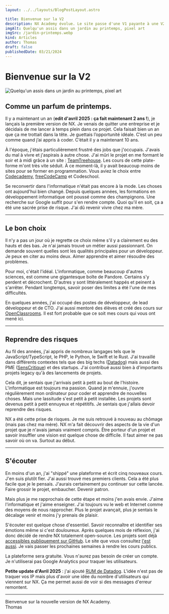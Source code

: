 ```yaml
---
layout: ../../layouts/BlogPostLayout.astro

title: Bienvenue sur la V2
description: NX Academy évolue. Le site passe d'une V1 payante à une V2 gratuit et open-source. On vous explique toutes les raisons dans ce post.
imgAlt: Quelqu'un assis dans un jardin au printemps, pixel art
imgSrc: /jardin-printemps.webp
kind: Articles
author: Thomas
draft: false
publishedDate: 03/21/2024
---
```


# Bienvenue sur la V2

![Quelqu'un assis dans un jardin au printemps, pixel art](/jardin-printemps.webp)

## Comme un parfum de printemps.

Il y a maintenant un an (**edit d'avril 2025 : ça fait maintenant 2 ans !**), je lançais la première version de NX. Je venais de quitter une entreprise et je décidais de me lancer à temps plein dans
ce projet. Cela faisait bien un an que ça me trottait dans la tête. Je guettais l’opportunité idéale. C’est un peu comme quand j’ai appris à coder. C’était il y a maintenant 10 ans.

À l'époque, j'étais particulièrement frustré des jobs que j'occupais.
J'avais du mal à vivre et j'aspirais à autre chose. J'ai mûri le projet
en me formant le soir et à midi grâce à un site : <a href="https://teamtreehouse.com/" target="_blank">TeamTreehouse</a>. Les cours de cette plate-forme m'ont très vite séduit. À ce moment-là, il y avait beaucoup moins de sites pour se former en programmation. Vous aviez le choix entre <a href="https://www.codecademy.com/" target="_blank">Codecademy</a>, <a href="https://www.freecodecamp.org/" target="_blank">freeCodeCamp</a> et Codeschool.

Se reconvertir dans l'informatique n'était pas encore à la mode. Les choses ont aujourd'hui bien changé. Depuis quelques années, les formations en développement informatique ont poussé comme des
champignons. Une recherche sur Google suffit pour s'en rendre compte. Quoi qu'il en soit, ça a été une sacrée prise de risque. J'ai dû revenir vivre chez ma mère.

---

## Le bon choix

Il n'y a pas un jour où je regrette ce choix même s'il y a clairement eu des hauts et des bas. Je n'ai jamais trouvé un métier aussi passionnant. On demande souvent quelles sont les qualités principales pour un développeur. Je peux en citer au moins deux. Aimer apprendre et aimer résoudre des problèmes.

Pour moi, c'était l'idéal. L'informatique, comme beaucoup d'autres sciences, est comme une gigantesque boîte de Pandore. Certains s'y perdent et décrochent. D'autres y sont littéralement happés et peinent à s'arrêter. Pendant longtemps, savoir poser des limites a été l'une de mes difficultés.

En quelques années, j'ai occupé des postes de développeur, de lead développeur et de CTO. J'ai aussi mentoré des élèves et créé des cours sur <a href="https://openclassrooms.com/fr/" target="_blank">OpenClassrooms</a>. Il est fort probable que ce soit mes cours qui vous ont mené ici.

---

## Reprendre des risques

Au fil des années, j'ai appris de nombreux langages tels que le JavaScript/TypeScript, le PHP, le Python, le Swift et le Rust. J'ai travaillé dans différents contextes tels que des big techs (<a href="https://www.datadoghq.com/" target="_blank">Datadog</a>) mais aussi des PME (<a href="https://www.senscritique.com/" target="_blank">SensCritique</a>) et des startups. J'ai contribué aussi bien à d'importants projets legacy qu'à des lancements de projets.

Cela dit, je sentais que j'arrivais petit à petit au bout de l'histoire. L'informatique est toujours ma passion. Quand je m'ennuie, j'ouvre régulièrement mon ordinateur pour coder et apprendre de nouvelles choses. Mais une lassitude s'est petit à petit installée. Les projets sont devenus petit à petit ennuyeux et répétitifs. Je sentais que j'allais devoir reprendre des risques.

NX a été cette prise de risques. Je me suis retrouvé à nouveau au chômage (mais pas chez ma mère). NX m'a fait découvrir des aspects de la vie d'un projet que je n'avais jamais vraiment compris. Être porteur d'un projet et savoir insuffler une vision est quelque chose de difficile. Il faut aimer ne pas savoir où on va. Surtout au début.

---

## S'écouter

En moins d'un an, j'ai "shippé" une plateforme et écrit cinq nouveaux cours. J'en suis plutôt fier. J'ai aussi trouvé mes premiers clients. Cela a été plus facile que je le pensais. J'aurais certainement pu continuer sur cette lancée. Faire grossir le projet, embaucher. Devenir patron.

Mais plus je me rapprochais de cette étape et moins j'en avais envie. J'aime l'informatique et j'aime enseigner. J'ai toujours vu le web et Internet comme des moyens de nous rapprocher. Plus le projet avançait, plus je sentais le décalage venir et moins j'y prenais de plaisir.

S'écouter est quelque chose d'essentiel. Savoir reconnaître et identifier ses émotions même si c'est douloureux. Après quelques mois de réflexion, j'ai donc décidé de rendre NX totalement open-source. Les projets sont déjà <a href="https://github.com/orgs/nx-academy/repositories" target="_blank">accessibles publiquement sur GitHub</a>. Le site que vous consultez <a href="https://github.com/nx-academy/nx-academy.github.io" target="_blank">l'est aussi</a>. Je vais passer les prochaines semaines à rendre les cours publics.

La plateforme sera gratuite. Vous n'aurez pas besoin de créer un compte. Je n'utiliserai pas Google Analytics pour traquer les utilisateurs.

**Petite update d'Avril 2025** : j'ai ajouté [RUM de Datadog](https://docs.datadoghq.com/fr/real_user_monitoring/). L'idée n'est pas de traquer vos IP mais plus d'avoir une idée du nombre d'utilisateurs qui viennent sur NX. Ça me permet aussi de voir si des messages d'erreur remontent.

---

Bienvenue sur la nouvelle version de <span class="brand-name">NX Academy</span>.
<br>
<span class="author">Thomas</span>
